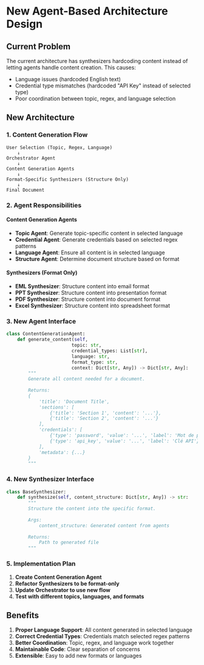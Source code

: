 # New Agent-Based Architecture Design

## Current Problem
The current architecture has synthesizers hardcoding content instead of letting agents handle content creation. This causes:
- Language issues (hardcoded English text)
- Credential type mismatches (hardcoded "API Key" instead of selected type)
- Poor coordination between topic, regex, and language selection

## New Architecture

### 1. Content Generation Flow
```
User Selection (Topic, Regex, Language) 
    ↓
Orchestrator Agent
    ↓
Content Generation Agents
    ↓
Format-Specific Synthesizers (Structure Only)
    ↓
Final Document
```

### 2. Agent Responsibilities

#### **Content Generation Agents**
- **Topic Agent**: Generate topic-specific content in selected language
- **Credential Agent**: Generate credentials based on selected regex patterns
- **Language Agent**: Ensure all content is in selected language
- **Structure Agent**: Determine document structure based on format

#### **Synthesizers (Format Only)**
- **EML Synthesizer**: Structure content into email format
- **PPT Synthesizer**: Structure content into presentation format
- **PDF Synthesizer**: Structure content into document format
- **Excel Synthesizer**: Structure content into spreadsheet format

### 3. New Agent Interface

```python
class ContentGenerationAgent:
    def generate_content(self, 
                        topic: str,
                        credential_types: List[str],
                        language: str,
                        format_type: str,
                        context: Dict[str, Any]) -> Dict[str, Any]:
        """
        Generate all content needed for a document.
        
        Returns:
        {
            'title': 'Document Title',
            'sections': [
                {'title': 'Section 1', 'content': '...'},
                {'title': 'Section 2', 'content': '...'}
            ],
            'credentials': [
                {'type': 'password', 'value': '...', 'label': 'Mot de passe'},
                {'type': 'api_key', 'value': '...', 'label': 'Clé API'}
            ],
            'metadata': {...}
        }
        """
```

### 4. New Synthesizer Interface

```python
class BaseSynthesizer:
    def synthesize(self, content_structure: Dict[str, Any]) -> str:
        """
        Structure the content into the specific format.
        
        Args:
            content_structure: Generated content from agents
            
        Returns:
            Path to generated file
        """
```

### 5. Implementation Plan

1. **Create Content Generation Agent**
2. **Refactor Synthesizers to be format-only**
3. **Update Orchestrator to use new flow**
4. **Test with different topics, languages, and formats**

## Benefits

1. **Proper Language Support**: All content generated in selected language
2. **Correct Credential Types**: Credentials match selected regex patterns
3. **Better Coordination**: Topic, regex, and language work together
4. **Maintainable Code**: Clear separation of concerns
5. **Extensible**: Easy to add new formats or languages
